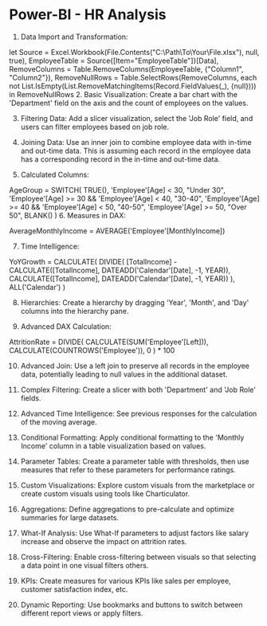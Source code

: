 # Power-BI - HR Analysis 
1. Data Import and Transformation:

let
    Source = Excel.Workbook(File.Contents("C:\Path\To\Your\File.xlsx"), null, true),
    EmployeeTable = Source{[Item="EmployeeTable"]}[Data],
    RemoveColumns = Table.RemoveColumns(EmployeeTable, {"Column1", "Column2"}),
    RemoveNullRows = Table.SelectRows(RemoveColumns, each not List.IsEmpty(List.RemoveMatchingItems(Record.FieldValues(_), {null})))
in
    RemoveNullRows
2. Basic Visualization:
Create a bar chart with the 'Department' field on the axis and the count of employees on the values.

3. Filtering Data:
Add a slicer visualization, select the 'Job Role' field, and users can filter employees based on job role.

4. Joining Data:
Use an inner join to combine employee data with in-time and out-time data. This is assuming each record in the employee data has a corresponding record in the in-time and out-time data.

5. Calculated Columns:

AgeGroup = 
SWITCH(
    TRUE(),
    'Employee'[Age] < 30, "Under 30",
    'Employee'[Age] >= 30 && 'Employee'[Age] < 40, "30-40",
    'Employee'[Age] >= 40 && 'Employee'[Age] < 50, "40-50",
    'Employee'[Age] >= 50, "Over 50",
    BLANK()
)
6. Measures in DAX:

AverageMonthlyIncome = AVERAGE('Employee'[MonthlyIncome])

7. Time Intelligence:

YoYGrowth = 
CALCULATE(
    DIVIDE(
        [TotalIncome] - CALCULATE([TotalIncome], DATEADD('Calendar'[Date], -1, YEAR)),
        CALCULATE([TotalIncome], DATEADD('Calendar'[Date], -1, YEAR))
    ),
    ALL('Calendar')
)

8. Hierarchies:
Create a hierarchy by dragging 'Year', 'Month', and 'Day' columns into the hierarchy pane.

9. Advanced DAX Calculation:

AttritionRate = 
DIVIDE(
    CALCULATE(SUM('Employee'[Left])),
    CALCULATE(COUNTROWS('Employee')),
    0
) * 100

10. Advanced Join:
Use a left join to preserve all records in the employee data, potentially leading to null values in the additional dataset.

11. Complex Filtering:
Create a slicer with both 'Department' and 'Job Role' fields.

12. Advanced Time Intelligence:
See previous responses for the calculation of the moving average.

13. Conditional Formatting:
Apply conditional formatting to the 'Monthly Income' column in a table visualization based on values.

14. Parameter Tables:
Create a parameter table with thresholds, then use measures that refer to these parameters for performance ratings.

15. Custom Visualizations:
Explore custom visuals from the marketplace or create custom visuals using tools like Charticulator.

16. Aggregations:
Define aggregations to pre-calculate and optimize summaries for large datasets.

17. What-If Analysis:
Use What-If parameters to adjust factors like salary increase and observe the impact on attrition rates.

18. Cross-Filtering:
Enable cross-filtering between visuals so that selecting a data point in one visual filters others.

19. KPIs:
Create measures for various KPIs like sales per employee, customer satisfaction index, etc.

20. Dynamic Reporting:
Use bookmarks and buttons to switch between different report views or apply filters.

